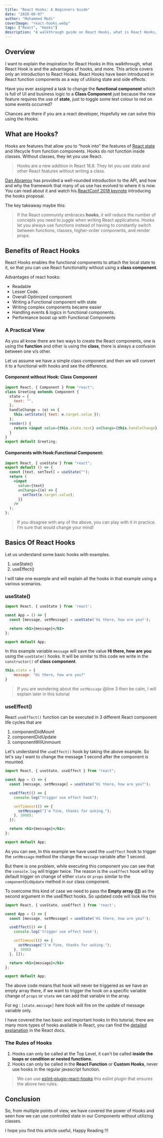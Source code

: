 ```yaml
---
title: "React Hooks: A Beginners Guide"
date: "2020-08-07"
author: "Mohammed Modi"
coverImage: "react-hooks.webp"
tags: ["React", "Hooks"]
description: "A walkthrough guide on React Hooks, what is React Hooks, benefits of Hooks, and how to use Hooks in React and more."
---
```


## Overview

I want to explain the inspiration for React Hooks in this walkthrough, what React Hook is and the advantages of hooks, and more. This article covers only an introduction to React Hooks. React Hooks have been introduced in React function components as a way of utilising state and side effects.

Have you ever assigned a task to change the **functional component** which is full of UI and business logic to a **Class Component** just because the new feature requires the use of **state**, just to toggle some text colour to red on some events occurred?

Chances are there if you are a react developer, Hopefully we can solve this using the Hooks.

## What are Hooks?

Hooks are features that allow you to “hook into” the features of [React state](/react-state-management/) and lifecycle from function components. Hooks do not function inside classes. Without classes, they let you use React.

> Hooks are a new addition in React 16.8. They let you use state and other React features without writing a class.

[Dan Abramov](https://twitter.com/dan_abramov) has provided a well-rounded introduction to the API, and how and why the framework that many of us use has evolved to where it is now. You can read about it and watch his [ReactConf 2018 keynote](https://medium.com/@dan_abramov/making-sense-of-react-hooks-fdbde8803889) introducing the hooks proposal.

The key takeaway maybe this:

>If the React community embraces **hooks**, it will reduce the number of concepts you need to juggle when writing React applications. Hooks let you always use functions instead of having to constantly switch between functions, classes, higher-order components, and render props.

## Benefits of React Hooks

React Hooks enables the functional components to attach the local state to it, so that you can use React functionality without using a **class component**.

Advantages of react hooks:

- Readable
- Lesser Code.
- Overall Optimized component
- Writing a Functional component with state
- Writing complex components became easier
- Handling events & logics in functional components.
- Performance boost up with Functional Components

### A Practical View

As you all know there are two ways to create the React components, one is using the **function** and other is using the **class**, there is always a confusion between one v/s other.

Let us assume we have a simple class component and then we will convert it to a functional with hooks and see the difference. 

#### Component without Hook: Class Component

```jsx
import React, { Component } from "react";
class Greeting extends Component {
  state = {
    text: "",
  };
  handleChange = (e) => {
    this.setState({ text: e.target.value });
  };
  render() {
    return <input value={this.state.text} onChange={this.handleChange} />;
  }
}
export default Greeting; 
```

#### Components with Hook:Functional Component: 

```jsx
import React, { useState } from "react";
export default () => {
  const [text, setText] = useState("");
  return (
    <input
      value={text}
      onChange={(e) => {
        setText(e.target.value);
      }}
    />
  );
};
```

> If you disagree with any of the above, you can play with it in practice. I’m sure that would change your mind! 

## Basics Of React Hooks

Let us understand some basic hooks with examples.

1. useState()
2. useEffect()

I will take one example and will explain all the hooks in that example using a various scenarios.

### useState()

```jsx
import React, { useState } from 'react';

const App = () => {
  const [message, setMessage] = useState('Hi there, how are you?');

  return <h1>{message}</h1>
};

export default App;
```

In this example variable `message` will save the value **Hi there, how are you** using the `useState()` hooks. It will be similar to this code we write in the `constructor()` of **class component**. 

```js
this.state = {
    message: "Hi there, how are you?"
}
```

> If you are wondering about the `setMessage` @line 3 then be calm, I will explain later in this tutorial

### useEffect()

React `useEffect()` function can be executed in 3 different React component life cycles that are
 1. componentDidMount
 2. componentDidUpdate
 3. componentWillUnmount

Let's understand the `useEffect()` hook by taking the above example. So let's say I want to change the message 1 second after the component is mounted.

```jsx
import React, { useState, useEffect } from "react";

const App = () => {
  const [message, setMessage] = useState("Hi there, how are you?");

  useEffect(() => {
    console.log("trigger use effect hook");

    setTimeout(() => {
      setMessage("I'm fine, thanks for asking.");
    }, 1000);
  });

  return <h1>{message}</h1>;
};

export default App;
```

As you can see, In this example we have used the `useEffect` hook to trigger the `setMessage` method the change the `message` variable after 1 second.

But there is one problem, while executing this component you can see that the `console.log` will trigger twice. The reason is the `useEffect` hook will by default trigger on change of either `state` or `props` similar to the `componentDidUpdate` method in our class component.

To overcome this kind of case we need to pass the **Empty array ([])** as the second argument in the useEffect hooks. So updated code will look like this

```jsx
import React, { useState, useEffect } from 'react';

const App = () => {
  const [message, setMessage] = useState('Hi there, how are you?');

  useEffect(() => {
    console.log('trigger use effect hook');

    setTimeout(() => {
      setMessage("I'm fine, thanks for asking.");
    }, 1000)
  }, []);

  return <h1>{message}</h1>
};

export default App;
```

The above code means that hook will never be triggered as we have an empty array there, if we want to trigger the hook on a specific variable change of `props` or `state` we can add that variable in the array.

For eg : `[state.message]` here hook will fire on the update of message variable only.

I have covered the two basic and important hooks in this tutorial, there are many more types of hooks available in React, you can find the [detailed explanation](https://reactjs.org/docs/hooks-custom.html) in the React docs.

### The Rules of Hooks

1. Hooks can only be called at the Top Level, it can't be called **inside the loops or condition or nested functions**.
2. Hooks can only be called in the **React Function** or **Custom Hooks**, never use hooks in the regular javascript function.

> We can use [eslint-plugin-react-hooks](https://www.npmjs.com/package/eslint-plugin-react-hooks) this eslint plugin that ensures the above two rules.

## Conclusion

So, from multiple points of view, we have covered the power of Hooks and seen how we can use controlled state in our Components without utilizing classes. 

I hope you find this article useful, Happy Reading !!!